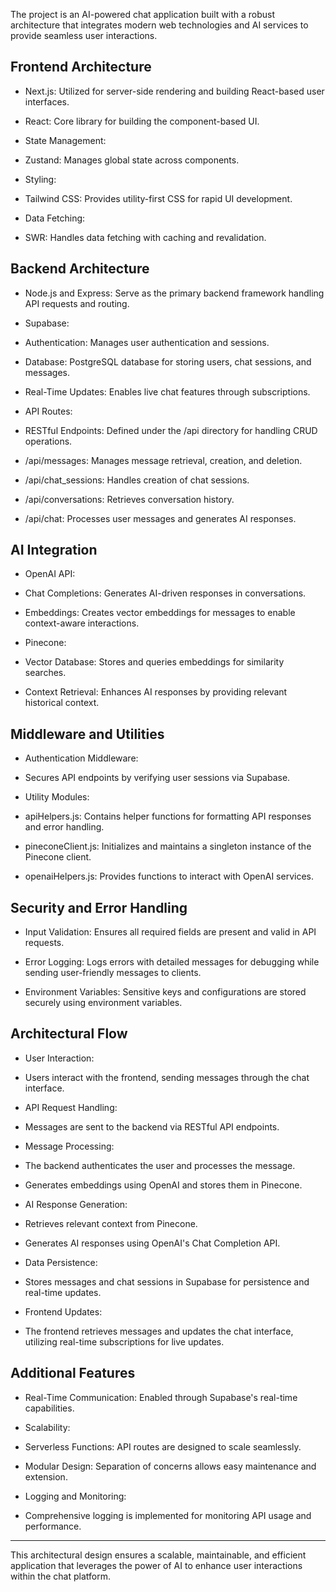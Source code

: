 

The project is an AI-powered chat application built with a robust architecture that integrates modern web technologies and AI services to provide seamless user interactions.

## Frontend Architecture

- Next.js: Utilized for server-side rendering and building React-based user interfaces.

- React: Core library for building the component-based UI.

- State Management:

- Zustand: Manages global state across components.

- Styling:

- Tailwind CSS: Provides utility-first CSS for rapid UI development.

- Data Fetching:

- SWR: Handles data fetching with caching and revalidation.

## Backend Architecture

- Node.js and Express: Serve as the primary backend framework handling API requests and routing.

- Supabase:

- Authentication: Manages user authentication and sessions.

- Database: PostgreSQL database for storing users, chat sessions, and messages.

- Real-Time Updates: Enables live chat features through subscriptions.

- API Routes:

- RESTful Endpoints: Defined under the /api directory for handling CRUD operations.

- /api/messages: Manages message retrieval, creation, and deletion.

- /api/chat_sessions: Handles creation of chat sessions.

- /api/conversations: Retrieves conversation history.

- /api/chat: Processes user messages and generates AI responses.

## AI Integration

- OpenAI API:

- Chat Completions: Generates AI-driven responses in conversations.

- Embeddings: Creates vector embeddings for messages to enable context-aware interactions.

- Pinecone:

- Vector Database: Stores and queries embeddings for similarity searches.

- Context Retrieval: Enhances AI responses by providing relevant historical context.

## Middleware and Utilities

- Authentication Middleware:

- Secures API endpoints by verifying user sessions via Supabase.

- Utility Modules:

- apiHelpers.js: Contains helper functions for formatting API responses and error handling.

- pineconeClient.js: Initializes and maintains a singleton instance of the Pinecone client.

- openaiHelpers.js: Provides functions to interact with OpenAI services.

## Security and Error Handling

- Input Validation: Ensures all required fields are present and valid in API requests.

- Error Logging: Logs errors with detailed messages for debugging while sending user-friendly messages to clients.

- Environment Variables: Sensitive keys and configurations are stored securely using environment variables.

## Architectural Flow

- User Interaction:

- Users interact with the frontend, sending messages through the chat interface.

- API Request Handling:

- Messages are sent to the backend via RESTful API endpoints.

- Message Processing:

- The backend authenticates the user and processes the message.

- Generates embeddings using OpenAI and stores them in Pinecone.

- AI Response Generation:

- Retrieves relevant context from Pinecone.

- Generates AI responses using OpenAI's Chat Completion API.

- Data Persistence:

- Stores messages and chat sessions in Supabase for persistence and real-time updates.

- Frontend Updates:

- The frontend retrieves messages and updates the chat interface, utilizing real-time subscriptions for live updates.

## Additional Features

- Real-Time Communication: Enabled through Supabase's real-time capabilities.

- Scalability:

- Serverless Functions: API routes are designed to scale seamlessly.

- Modular Design: Separation of concerns allows easy maintenance and extension.

- Logging and Monitoring:

- Comprehensive logging is implemented for monitoring API usage and performance.

---

This architectural design ensures a scalable, maintainable, and efficient application that leverages the power of AI to enhance user interactions within the chat platform.